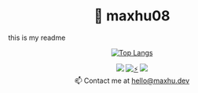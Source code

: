 <h1 align="center">👋 maxhu08</h1>

this is my readme

<div align="center">

[![Top Langs](https://github-readme-stats.vercel.app/api/top-langs/?username=maxhu08&layout=compact&bg_color=00000000&border_color=00000000&text_color=fff)](https://github.com/anuraghazra/github-readme-stats)

</div>

<div align="center">
  <a href="https://www.youtube.com/@maxhudotdev"><img src="https://img.shields.io/badge/YouTube-red?style=for-the-badge&logo=youtube&logoColor=white"/></a>
  <a href="https://maxhu.dev/"><img src="https://img.shields.io/badge/%E2%9A%A1-website-grey?labelColor=5963f0&style=for-the-badge" alt="⚡" /></a>
  <a href="https://github.com/antonkomarev/github-profile-views-counter"><img src="https://komarev.com/ghpvc/?username=maxhu08&color=grey&style=for-the-badge"></a>
</div>


<div align="center">
  📫 Contact me at <a href="mailto:hello@maxhu.dev">hello@maxhu.dev</a>
</div>

<!---
maxhu08/maxhu08 is a ✨ special ✨ repository because its `README.md` (this file) appears on your GitHub profile.
You can click the Preview link to take a look at your changes.
--->
